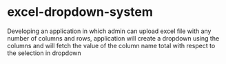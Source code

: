 # excel-dropdown-system
Developing an application in which admin can upload excel file with any number of columns and rows, application will create a dropdown using the columns and will fetch the value of the column name total with respect to the selection in dropdown
